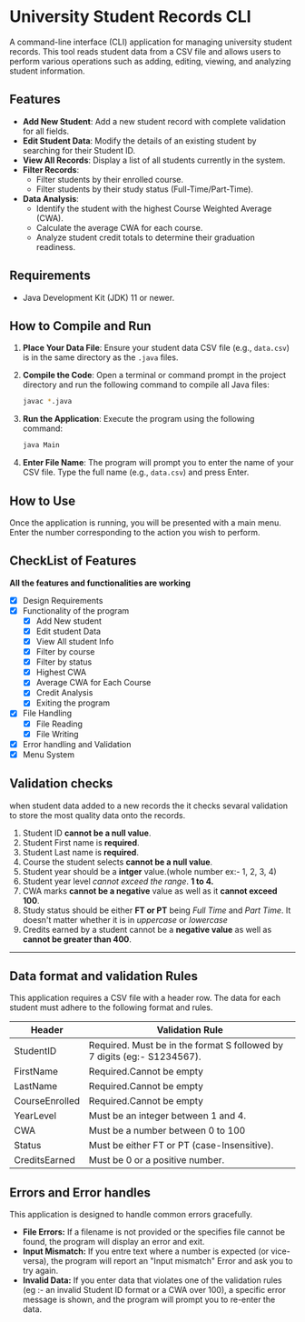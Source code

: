 # University Student Records CLI

A command-line interface (CLI) application for managing university student records. This tool reads student data from a CSV file and allows users to perform various operations such as adding, editing, viewing, and analyzing student information.

## Features

-   **Add New Student**: Add a new student record with complete validation for all fields.
-   **Edit Student Data**: Modify the details of an existing student by searching for their Student ID.
-   **View All Records**: Display a list of all students currently in the system.
-   **Filter Records**:
    -   Filter students by their enrolled course.
    -   Filter students by their study status (Full-Time/Part-Time).
-   **Data Analysis**:
    -   Identify the student with the highest Course Weighted Average (CWA).
    -   Calculate the average CWA for each course.
    -   Analyze student credit totals to determine their graduation readiness.

## Requirements

-   Java Development Kit (JDK) 11 or newer.

## How to Compile and Run

1.  **Place Your Data File**: Ensure your student data CSV file (e.g., `data.csv`) is in the same directory as the `.java` files.

2.  **Compile the Code**: Open a terminal or command prompt in the project directory and run the following command to compile all Java files:
    ```bash
    javac *.java
    ```

3.  **Run the Application**: Execute the program using the following command:
    ```bash
    java Main
    ```

4.  **Enter File Name**: The program will prompt you to enter the name of your CSV file. Type the full name (e.g., `data.csv`) and press Enter.

## How to Use

Once the application is running, you will be presented with a main menu. Enter the number corresponding to the action you wish to perform.


## CheckList of Features

**All the features and functionalities are working**

- [x] Design Requirements
- [x] Functionality of the program
    - [x] Add New student
    - [x] Edit student Data
    - [x] View All student Info
    - [x] Filter by course
    - [x] Filter by status
    - [x] Highest CWA
    - [x] Average CWA for Each Course
    - [x] Credit Analysis
    - [x] Exiting the program
- [x] File Handling
    - [x] File Reading
    - [x] File Writing
- [x] Error handling and Validation
- [x] Menu System

## Validation checks

when student data added to a new records the it checks sevaral validation to store the most quality data onto the records.

1. Student ID **cannot be a null value**.
2. Student First name is **required**.
3. Student Last name is **required**.
4. Course the student selects **cannot be a null value**.
5. Student year should be a **intger** value.(whole number ex:- 1, 2, 3, 4)
6. Student year level *cannot exceed the range*. **1 to 4.**
7. CWA marks **cannot be a negative** value as well as it **cannot exceed 100**.
8. Study status should be either **FT or PT** being *Full Time* and *Part Time*. It doesn't matter whether it is in *uppercase* or *lowercase*
9. Credits earned by a student cannot be a **negative value** as well as **cannot be greater than 400**.

---

## Data format and validation Rules

This application requires a CSV file with a header row. The data for each student must adhere to the following format and rules.

| Header | Validation Rule |
|---|---|
| StudentID | Required. Must be in the format S followed by 7 digits (eg:- S1234567). |
| FirstName | Required.Cannot be empty | 
| LastName | Required.Cannot be empty |
| CourseEnrolled | Required.Cannot be empty |
| YearLevel | Must be an integer between 1 and 4. |
| CWA | Must be a number between 0 to 100 |
| Status | Must be either FT or PT (case-Insensitive). |
| CreditsEarned | Must be 0 or a positive number. |

## Errors and Error handles

This application is designed to handle common errors gracefully.

- **File Errors:** If a filename is not provided or the specifies file cannot be found, the program will display an error and exit.
- **Input Mismatch:** If you entre text where a number is expected (or vice-versa), the program will report an "Input mismatch" Error and ask you to try again.
- **Invalid Data:** If you enter data that violates one of the validation rules (eg :- an invalid Student ID format or a CWA over 100), a specific error message is shown, and the program will prompt you to re-enter the data.

